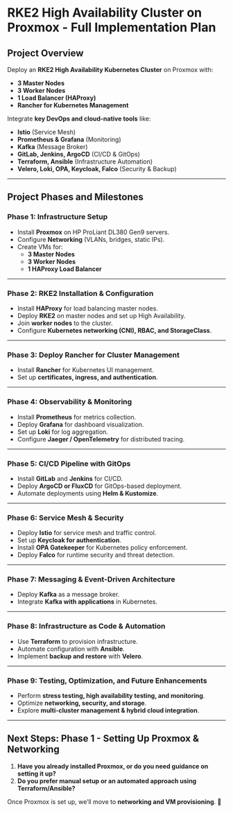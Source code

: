 # RKE2 High Availability Cluster on Proxmox - Full Implementation Plan

## **Project Overview**
Deploy an **RKE2 High Availability Kubernetes Cluster** on Proxmox with:  
- **3 Master Nodes**  
- **3 Worker Nodes**  
- **1 Load Balancer (HAProxy)**  
- **Rancher for Kubernetes Management**  

Integrate **key DevOps and cloud-native tools** like:  
- **Istio** (Service Mesh)  
- **Prometheus & Grafana** (Monitoring)  
- **Kafka** (Message Broker)  
- **GitLab, Jenkins, ArgoCD** (CI/CD & GitOps)  
- **Terraform, Ansible** (Infrastructure Automation)  
- **Velero, Loki, OPA, Keycloak, Falco** (Security & Backup)  

---

## **Project Phases and Milestones**

### **Phase 1: Infrastructure Setup**
- Install **Proxmox** on HP ProLiant DL380 Gen9 servers.  
- Configure **Networking** (VLANs, bridges, static IPs).  
- Create VMs for:  
  - **3 Master Nodes**  
  - **3 Worker Nodes**  
  - **1 HAProxy Load Balancer**  

---

### **Phase 2: RKE2 Installation & Configuration**
- Install **HAProxy** for load balancing master nodes.  
- Deploy **RKE2** on master nodes and set up High Availability.  
- Join **worker nodes** to the cluster.  
- Configure **Kubernetes networking (CNI), RBAC, and StorageClass**.  

---

### **Phase 3: Deploy Rancher for Cluster Management**
- Install **Rancher** for Kubernetes UI management.  
- Set up **certificates, ingress, and authentication**.  

---

### **Phase 4: Observability & Monitoring**
- Install **Prometheus** for metrics collection.  
- Deploy **Grafana** for dashboard visualization.  
- Set up **Loki** for log aggregation.  
- Configure **Jaeger / OpenTelemetry** for distributed tracing.  

---

### **Phase 5: CI/CD Pipeline with GitOps**
- Install **GitLab** and **Jenkins** for CI/CD.  
- Deploy **ArgoCD or FluxCD** for GitOps-based deployment.  
- Automate deployments using **Helm & Kustomize**.  

---

### **Phase 6: Service Mesh & Security**
- Deploy **Istio** for service mesh and traffic control.  
- Set up **Keycloak for authentication**.  
- Install **OPA Gatekeeper** for Kubernetes policy enforcement.  
- Deploy **Falco** for runtime security and threat detection.  

---

### **Phase 7: Messaging & Event-Driven Architecture**
- Deploy **Kafka** as a message broker.  
- Integrate **Kafka with applications** in Kubernetes.  

---

### **Phase 8: Infrastructure as Code & Automation**
- Use **Terraform** to provision infrastructure.  
- Automate configuration with **Ansible**.  
- Implement **backup and restore** with **Velero**.  

---

### **Phase 9: Testing, Optimization, and Future Enhancements**
- Perform **stress testing, high availability testing, and monitoring**.  
- Optimize **networking, security, and storage**.  
- Explore **multi-cluster management & hybrid cloud integration**.  

---

## **Next Steps: Phase 1 - Setting Up Proxmox & Networking**
1. **Have you already installed Proxmox, or do you need guidance on setting it up?**  
2. **Do you prefer manual setup or an automated approach using Terraform/Ansible?**  

Once Proxmox is set up, we’ll move to **networking and VM provisioning**. 🚀  
